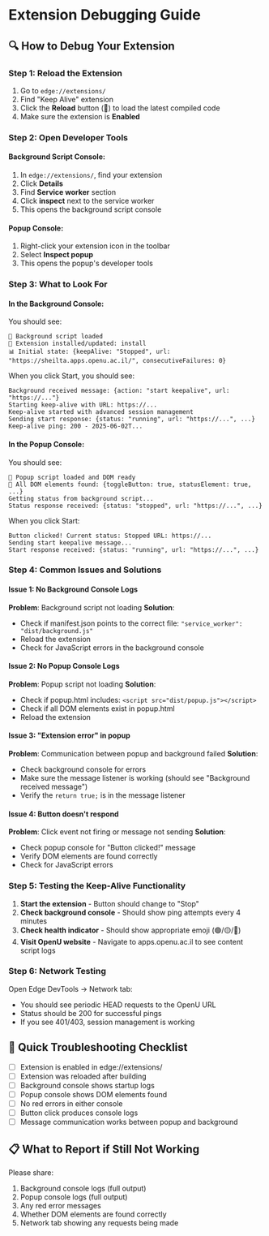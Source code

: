 # Extension Debugging Guide

## 🔍 How to Debug Your Extension

### Step 1: Reload the Extension
1. Go to `edge://extensions/`
2. Find "Keep Alive" extension
3. Click the **Reload** button (🔄) to load the latest compiled code
4. Make sure the extension is **Enabled**

### Step 2: Open Developer Tools

#### Background Script Console:
1. In `edge://extensions/`, find your extension
2. Click **Details**
3. Find **Service worker** section
4. Click **inspect** next to the service worker
5. This opens the background script console

#### Popup Console:
1. Right-click your extension icon in the toolbar
2. Select **Inspect popup**
3. This opens the popup's developer tools

### Step 3: What to Look For

#### In the Background Console:
You should see:
```
🚀 Background script loaded
🚀 Extension installed/updated: install
📊 Initial state: {keepAlive: "Stopped", url: "https://sheilta.apps.openu.ac.il/", consecutiveFailures: 0}
```

When you click Start, you should see:
```
Background received message: {action: "start keepalive", url: "https://..."}
Starting keep-alive with URL: https://...
Keep-alive started with advanced session management
Sending start response: {status: "running", url: "https://...", ...}
Keep-alive ping: 200 - 2025-06-02T...
```

#### In the Popup Console:
You should see:
```
🔧 Popup script loaded and DOM ready
🔧 All DOM elements found: {toggleButton: true, statusElement: true, ...}
Getting status from background script...
Status response received: {status: "stopped", url: "https://...", ...}
```

When you click Start:
```
Button clicked! Current status: Stopped URL: https://...
Sending start keepalive message...
Start response received: {status: "running", url: "https://...", ...}
```

### Step 4: Common Issues and Solutions

#### Issue 1: No Background Console Logs
**Problem**: Background script not loading
**Solution**: 
- Check if manifest.json points to the correct file: `"service_worker": "dist/background.js"`
- Reload the extension
- Check for JavaScript errors in the background console

#### Issue 2: No Popup Console Logs
**Problem**: Popup script not loading
**Solution**:
- Check if popup.html includes: `<script src="dist/popup.js"></script>`
- Check if all DOM elements exist in popup.html
- Reload the extension

#### Issue 3: "Extension error" in popup
**Problem**: Communication between popup and background failed
**Solution**:
- Check background console for errors
- Make sure the message listener is working (should see "Background received message")
- Verify the `return true;` is in the message listener

#### Issue 4: Button doesn't respond
**Problem**: Click event not firing or message not sending
**Solution**:
- Check popup console for "Button clicked!" message
- Verify DOM elements are found correctly
- Check for JavaScript errors

### Step 5: Testing the Keep-Alive Functionality

1. **Start the extension** - Button should change to "Stop"
2. **Check background console** - Should show ping attempts every 4 minutes
3. **Check health indicator** - Should show appropriate emoji (🟢/🟡/🔴)
4. **Visit OpenU website** - Navigate to apps.openu.ac.il to see content script logs

### Step 6: Network Testing

Open Edge DevTools → Network tab:
- You should see periodic HEAD requests to the OpenU URL
- Status should be 200 for successful pings
- If you see 401/403, session management is working

## 🚨 Quick Troubleshooting Checklist

- [ ] Extension is enabled in edge://extensions/
- [ ] Extension was reloaded after building
- [ ] Background console shows startup logs
- [ ] Popup console shows DOM elements found
- [ ] No red errors in either console
- [ ] Button click produces console logs
- [ ] Message communication works between popup and background

## 📋 What to Report if Still Not Working

Please share:
1. Background console logs (full output)
2. Popup console logs (full output)  
3. Any red error messages
4. Whether DOM elements are found correctly
5. Network tab showing any requests being made
